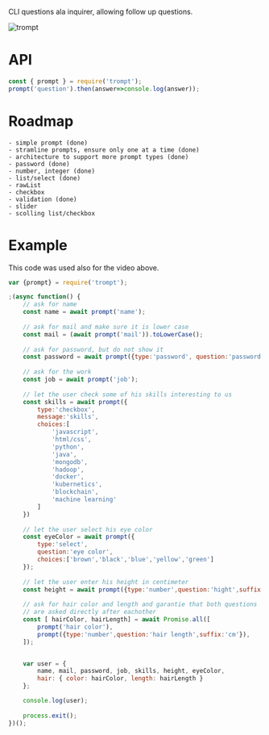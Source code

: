 CLI questions ala inquirer, allowing follow up questions.

![trompt](https://unpkg.com/trompt@0.0.10/trompt_v2.gif)

# API
```js
const { prompt } = require('trompt');
prompt('question').then(answer=>console.log(answer));
```
# Roadmap
    - simple prompt (done)
    - stramline prompts, ensure only one at a time (done)
    - architecture to support more prompt types (done)
    - password (done)
    - number, integer (done)
    - list/select (done)
    - rawList
    - checkbox
    - validation (done)
    - slider
    - scolling list/checkbox


# Example
This code was used also for the video above.
```js
var {prompt} = require('trompt');

;(async function() {
    // ask for name
    const name = await prompt('name');
    
    // ask for mail and make sure it is lower case
    const mail = (await prompt('mail')).toLowerCase();
    
    // ask for password, but do not show it
    const password = await prompt({type:'password', question:'password'});
    
    // ask for the work
    const job = await prompt('job');
    
    // let the user check some of his skills interesting to us
    const skills = await prompt({
        type:'checkbox',
        message:'skills',
        choices:[
            'javascript',
            'html/css',
            'python',
            'java',
            'mongodb',
            'hadoop',
            'docker',
            'kubernetics',
            'blockchain',
            'machine learning'
        ]
    })
    
    // let the user select his eye color
    const eyeColor = await prompt({
        type:'select',
        question:'eye color',
        choices:['brown','black','blue','yellow','green']
    });
    
    // let the user enter his height in centimeter
    const height = await prompt({type:'number',question:'hight',suffix:'cm'});
    
    // ask for hair color and length and garantie that both questions 
    // are asked directly after eachother
    const [ hairColor, hairLength] = await Promise.all([
        prompt('hair color'),
        prompt({type:'number',question:'hair length',suffix:'cm'}),
    ]);


    var user = {
        name, mail, password, job, skills, height, eyeColor,
        hair: { color: hairColor, length: hairLength }
    };

    console.log(user);
    
    process.exit();
})();
```